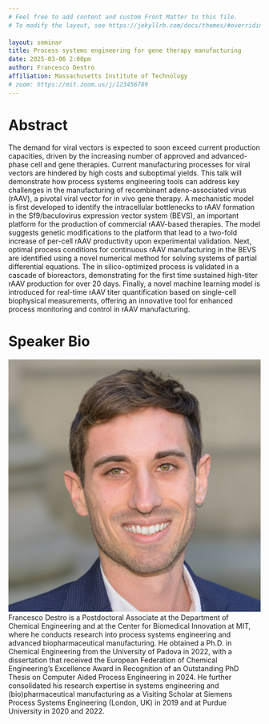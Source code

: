 ```yaml
---
# Feel free to add content and custom Front Matter to this file.
# To modify the layout, see https://jekyllrb.com/docs/themes/#overriding-theme-defaults

layout: seminar
title: Process systems engineering for gene therapy manufacturing
date: 2025-03-06 2:00pm
author: Francesco Destro
affiliation: Massachusetts Institute of Technology
# zoom: https://mit.zoom.us/j/123456789
---
```

# Abstract
The demand for viral vectors is expected to soon exceed current production capacities, driven by the increasing number of approved and advanced-phase cell and gene therapies. Current manufacturing processes for viral vectors are hindered by high costs and suboptimal yields. This talk will demonstrate how process systems engineering tools can address key challenges in the manufacturing of recombinant adeno-associated virus (rAAV), a pivotal viral vector for in vivo gene therapy. A mechanistic model is first developed to identify the intracellular bottlenecks to rAAV formation in the Sf9/baculovirus expression vector system (BEVS), an important platform for the production of commercial rAAV-based therapies. The model suggests genetic modifications to the platform that lead to a two-fold increase of per-cell rAAV productivity upon experimental validation. Next, optimal process conditions for continuous rAAV manufacturing in the BEVS are identified using a novel numerical method for solving systems of partial differential equations. The in silico-optimized process is validated in a cascade of bioreactors, demonstrating for the first time sustained high-titer rAAV production for over 20 days. Finally, a novel machine learning model is introduced for real-time rAAV titer quantification based on single-cell biophysical measurements, offering an innovative tool for enhanced process monitoring and control in rAAV manufacturing.
# Speaker Bio
![photo](./headshots/destro.jpg)
Francesco Destro is a Postdoctoral Associate at the Department of Chemical Engineering and at the Center for Biomedical Innovation at MIT, where he conducts research into process systems engineering and advanced biopharmaceutical manufacturing. He obtained a Ph.D. in Chemical Engineering from the University of Padova in 2022, with a dissertation that received the European Federation of Chemical Engineering’s Excellence Award in Recognition of an Outstanding PhD Thesis on Computer Aided Process Engineering in 2024. He further consolidated his research expertise in systems engineering and (bio)pharmaceutical manufacturing as a Visiting Scholar at Siemens Process Systems Engineering (London, UK) in 2019 and at Purdue University in 2020 and 2022.

